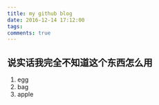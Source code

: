 ```yaml
---
title: my github blog
date: 2016-12-14 17:12:00
tags:
comments: true
---
```

## 说实话我完全不知道这个东西怎么用
1. egg
2. bag
1. apple

